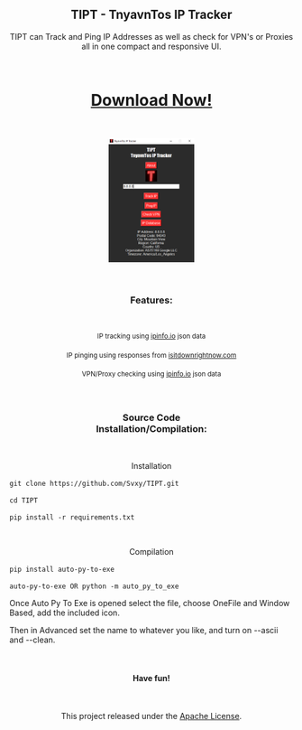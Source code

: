 <h2 align=center>TIPT - TnyavnTos IP Tracker</h2>

<p align=center>TIPT can Track and Ping IP Addresses as well as check for VPN's or Proxies all in one compact and responsive UI.</p>

<br>

<h1 align=center><a href='https://github.com/Svxy/TIPT/releases/download/v1.2/TIPTv1.2.zip'>Download Now!</a></h1>

<br>

<p align=center><img src='./docs/assets/TIPT_Preview.png' height='220px'></p>

<br>

<h3 align=center>Features:</h3>

<br>

<p align=center><sup>IP tracking using <a href='https://ipinfo.io' target='_blank'>ipinfo.io</a> json data</sup></p>

<p align=center><sup>IP pinging using responses from <a href='https://isitdownrightnow.com' target='_blank'>isitdownrightnow.com</a></sup></p>

<p align=center><sup>VPN/Proxy checking using <a href='https://ipinfo.io' target='_blank'>ipinfo.io</a> json data</sup></p>

<br>

<h3 align=center>Source Code<br>Installation/Compilation:</h3>

<br>

<p align=center>Installation</p>

```shell
git clone https://github.com/Svxy/TIPT.git
```

```shell
cd TIPT
```

```shell
pip install -r requirements.txt
```

<br>

<p align=center>Compilation</p>

```shell
pip install auto-py-to-exe
```

```shell
auto-py-to-exe OR python -m auto_py_to_exe
```

Once Auto Py To Exe is opened select the file, choose OneFile and Window Based, add the included icon.

Then in Advanced set the name to whatever you like, and turn on --ascii and --clean.

<br>

<h4 align=center>Have fun!</h4>

<br>

<p align=center>This project released under the <a href='./LICENSE'>Apache License</a>.</p>